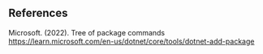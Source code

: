 ## References
Microsoft. (2022). Tree of package commands
  https://learn.microsoft.com/en-us/dotnet/core/tools/dotnet-add-package